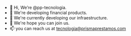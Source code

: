 - 👋 Hi, We’re @pp-tecnologia.
- 👀 We're developing financial products.
- 🌱 We're currently developing our infraestructure.
- 💞️ We're hope you can join us.
- 📫 you can reach us at tecnologia@prismaprestamos.com

<!---
pp-tecnologia/pp-tecnologia is a ✨ special ✨ repository because its `README.md` (this file) appears on your GitHub profile.
You can click the Preview link to take a look at your changes.
--->
